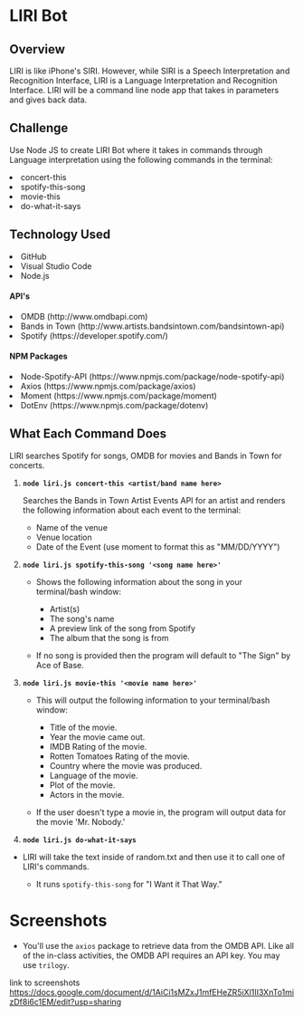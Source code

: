 <h1>LIRI Bot</h1>

<h2>Overview</h2>

LIRI is like iPhone's SIRI. However, while SIRI is a Speech Interpretation and Recognition Interface, LIRI is a Language Interpretation and Recognition Interface. LIRI will be a command line node app that takes in parameters and gives back data.

<h2>Challenge</h2>

Use Node JS to create LIRI Bot where it takes in commands through Language interpretation using the following commands in the terminal:

<li>concert-this</li>

<li>spotify-this-song</li>

<li>movie-this</li>

<li>do-what-it-says</li>
  
<h2>Technology Used</h2>

<li>GitHub</li>
<li>Visual Studio Code</li>
<li>Node.js</li>

<h4>API's</h4>
<li>OMDB (http://www.omdbapi.com)</li>
<li>Bands in Town (http://www.artists.bandsintown.com/bandsintown-api)</li>
<li>Spotify (https://developer.spotify.com/)</li>
  
 <h4>NPM Packages</h4>
<li>Node-Spotify-API (https://www.npmjs.com/package/node-spotify-api)</li>
<li>Axios (https://www.npmjs.com/package/axios)</li>
<li>Moment (https://www.npmjs.com/package/moment)</li> 
<li>DotEnv (https://www.npmjs.com/package/dotenv)</li> 

<h2>What Each Command Does</h2>

LIRI searches Spotify for songs, OMDB for movies and Bands in Town for concerts.

1. <strong>`node liri.js concert-this <artist/band name here>`</strong>

   Searches the Bands in Town Artist Events API for an artist and renders the following information about each event to the terminal:

     * Name of the venue
     * Venue location
     * Date of the Event (use moment to format this as "MM/DD/YYYY")
     
2. <strong>`node liri.js spotify-this-song '<song name here>'`</strong>

   * Shows the following information about the song in your terminal/bash window:

     * Artist(s)
     * The song's name
     * A preview link of the song from Spotify
     * The album that the song is from

   * If no song is provided then the program will default to "The Sign" by Ace of Base.
   
3. <strong>`node liri.js movie-this '<movie name here>'`</strong>

   * This will output the following information to your terminal/bash window:

       * Title of the movie.
       * Year the movie came out.
       * IMDB Rating of the movie.
       * Rotten Tomatoes Rating of the movie.
       * Country where the movie was produced.
       * Language of the movie.
       * Plot of the movie.
       * Actors in the movie.

   * If the user doesn't type a movie in, the program will output data for the movie 'Mr. Nobody.'

 4. <strong>`node liri.js do-what-it-says`</strong>

   * LIRI will take the text inside of random.txt and then use it to call one of LIRI's commands.

     * It runs `spotify-this-song` for "I Want it That Way." 

<h1>Screenshots</h1>

   * You'll use the `axios` package to retrieve data from the OMDB API. Like all of the in-class activities, the OMDB API requires an API key. You may use `trilogy`.












link to screenshots
https://docs.google.com/document/d/1AiCi1sMZxJ1mfEHeZR5iXl1II3XnTo1mizDf8i6c1EM/edit?usp=sharing
